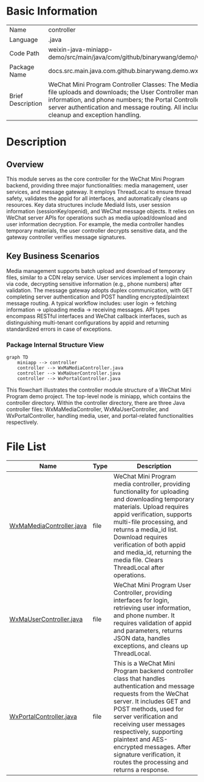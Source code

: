 # Basic Information

|      |      |
|------|------|
| Name | controller |
| Language | .java |
| Code Path | weixin-java-miniapp-demo/src/main/java/com/github/binarywang/demo/wx/miniapp/controller |
| Package Name | docs.src.main.java.com.github.binarywang.demo.wx.miniapp.controller |
| Brief Description | WeChat Mini Program Controller Classes: The Media Controller handles file uploads and downloads; the User Controller manages login, user information, and phone numbers; the Portal Controller handles WeChat server authentication and message routing. All include thread-safe cleanup and exception handling. |

# Description

## Overview  
This module serves as the core controller for the WeChat Mini Program backend, providing three major functionalities: media management, user services, and message gateway. It employs ThreadLocal to ensure thread safety, validates the appid for all interfaces, and automatically cleans up resources. Key data structures include MediaId lists, user session information (sessionKey/openid), and WeChat message objects. It relies on WeChat server APIs for operations such as media upload/download and user information decryption. For example, the media controller handles temporary materials, the user controller decrypts sensitive data, and the gateway controller verifies message signatures.  

## Key Business Scenarios  
Media management supports batch upload and download of temporary files, similar to a CDN relay service. User services implement a login chain via code, decrypting sensitive information (e.g., phone numbers) after validation. The message gateway adopts duplex communication, with GET completing server authentication and POST handling encrypted/plaintext message routing. A typical workflow includes: user login → fetching information → uploading media → receiving messages. API types encompass RESTful interfaces and WeChat callback interfaces, such as distinguishing multi-tenant configurations by appid and returning standardized errors in case of exceptions.


### Package Internal Structure View

```mermaid
graph TD
    miniapp --> controller
    controller --> WxMaMediaController.java
    controller --> WxMaUserController.java
    controller --> WxPortalController.java
```

This flowchart illustrates the controller module structure of a WeChat Mini Program demo project. The top-level node is miniapp, which contains the controller directory. Within the controller directory, there are three Java controller files: WxMaMediaController, WxMaUserController, and WxPortalController, handling media, user, and portal-related functionalities respectively.

# File List

| Name   | Type  | Description |
|-------|------|-------------|
| [WxMaMediaController.java](WxMaMediaController.md) | file | WeChat Mini Program media controller, providing functionality for uploading and downloading temporary materials. Upload requires appid verification, supports multi-file processing, and returns a media_id list. Download requires verification of both appid and media_id, returning the media file. Clears ThreadLocal after operations. |
| [WxMaUserController.java](WxMaUserController.md) | file | WeChat Mini Program User Controller, providing interfaces for login, retrieving user information, and phone number. It requires validation of appid and parameters, returns JSON data, handles exceptions, and cleans up ThreadLocal. |
| [WxPortalController.java](WxPortalController.md) | file | This is a WeChat Mini Program backend controller class that handles authentication and message requests from the WeChat server. It includes GET and POST methods, used for server verification and receiving user messages respectively, supporting plaintext and AES-encrypted messages. After signature verification, it routes the processing and returns a response. |


